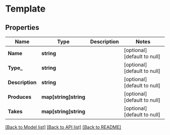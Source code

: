 # Template

## Properties
Name | Type | Description | Notes
------------ | ------------- | ------------- | -------------
**Name** | **string** |  | [optional] [default to null]
**Type_** | **string** |  | [optional] [default to null]
**Description** | **string** |  | [optional] [default to null]
**Produces** | **map[string]string** |  | [optional] [default to null]
**Takes** | **map[string]string** |  | [optional] [default to null]

[[Back to Model list]](../README.md#documentation-for-models) [[Back to API list]](../README.md#documentation-for-api-endpoints) [[Back to README]](../README.md)


